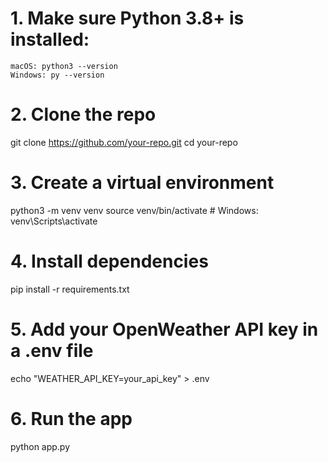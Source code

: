 # 1. Make sure Python 3.8+ is installed:
    macOS: python3 --version
    Windows: py --version

# 2. Clone the repo
git clone https://github.com/your-repo.git
cd your-repo

# 3. Create a virtual environment
python3 -m venv venv
source venv/bin/activate   # Windows: venv\Scripts\activate

# 4. Install dependencies
pip install -r requirements.txt

# 5. Add your OpenWeather API key in a .env file
echo "WEATHER_API_KEY=your_api_key" > .env

# 6. Run the app
python app.py
